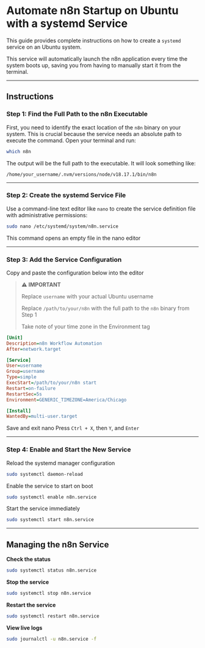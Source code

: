 # Automate n8n Startup on Ubuntu with a systemd Service

This guide provides complete instructions on how to create a `systemd` service on an Ubuntu system.

This service will automatically launch the n8n application every time the system boots up, saving you from having to manually start it from the terminal.

---

## Instructions

### Step 1: Find the Full Path to the n8n Executable

First, you need to identify the exact location of the `n8n` binary on your system. This is crucial because the service needs an absolute path to execute the command. Open your terminal and run:

```bash
which n8n
```

The output will be the full path to the executable. It will look something like:

```
/home/your_username/.nvm/versions/node/v18.17.1/bin/n8n
```

---

### Step 2: Create the systemd Service File

Use a command-line text editor like `nano` to create the service definition file with administrative permissions:

```bash
sudo nano /etc/systemd/system/n8n.service
```

This command opens an empty file in the nano editor

---

### Step 3: Add the Service Configuration

Copy and paste the configuration below into the editor

> ⚠️ **IMPORTANT**
> 
> Replace `username` with your actual Ubuntu username
> 
> Replace `/path/to/your/n8n` with the full path to the `n8n` binary from Step 1
>
> Take note of your time zone in the Environment tag

```ini
[Unit]
Description=n8n Workflow Automation
After=network.target

[Service]
User=username
Group=username
Type=simple
ExecStart=/path/to/your/n8n start
Restart=on-failure
RestartSec=5s
Environment=GENERIC_TIMEZONE=America/Chicago

[Install]
WantedBy=multi-user.target
```

Save and exit nano
Press `Ctrl + X`, then `Y`, and `Enter`

---

### Step 4: Enable and Start the New Service

Reload the systemd manager configuration

```bash
sudo systemctl daemon-reload
```

Enable the service to start on boot

```bash
sudo systemctl enable n8n.service
```

Start the service immediately

```bash
sudo systemctl start n8n.service
```

---

## Managing the n8n Service

**Check the status**
  ```bash
  sudo systemctl status n8n.service
  ```

**Stop the service**
  ```bash
  sudo systemctl stop n8n.service
  ```

**Restart the service**
  ```bash
  sudo systemctl restart n8n.service
  ```

**View live logs**
  ```bash
  sudo journalctl -u n8n.service -f
  ```
